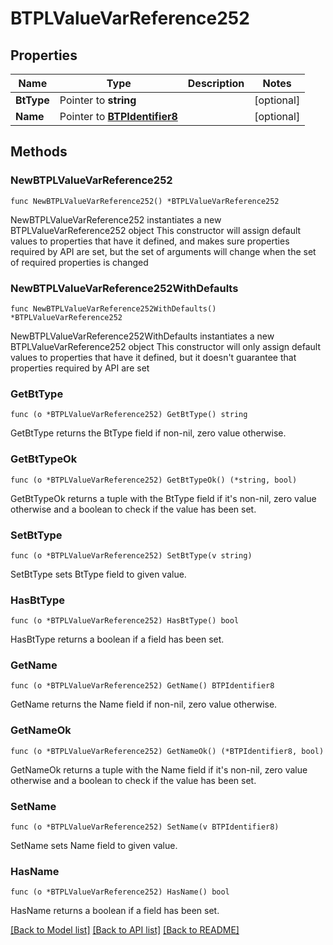 # BTPLValueVarReference252

## Properties

Name | Type | Description | Notes
------------ | ------------- | ------------- | -------------
**BtType** | Pointer to **string** |  | [optional] 
**Name** | Pointer to [**BTPIdentifier8**](BTPIdentifier8.md) |  | [optional] 

## Methods

### NewBTPLValueVarReference252

`func NewBTPLValueVarReference252() *BTPLValueVarReference252`

NewBTPLValueVarReference252 instantiates a new BTPLValueVarReference252 object
This constructor will assign default values to properties that have it defined,
and makes sure properties required by API are set, but the set of arguments
will change when the set of required properties is changed

### NewBTPLValueVarReference252WithDefaults

`func NewBTPLValueVarReference252WithDefaults() *BTPLValueVarReference252`

NewBTPLValueVarReference252WithDefaults instantiates a new BTPLValueVarReference252 object
This constructor will only assign default values to properties that have it defined,
but it doesn't guarantee that properties required by API are set

### GetBtType

`func (o *BTPLValueVarReference252) GetBtType() string`

GetBtType returns the BtType field if non-nil, zero value otherwise.

### GetBtTypeOk

`func (o *BTPLValueVarReference252) GetBtTypeOk() (*string, bool)`

GetBtTypeOk returns a tuple with the BtType field if it's non-nil, zero value otherwise
and a boolean to check if the value has been set.

### SetBtType

`func (o *BTPLValueVarReference252) SetBtType(v string)`

SetBtType sets BtType field to given value.

### HasBtType

`func (o *BTPLValueVarReference252) HasBtType() bool`

HasBtType returns a boolean if a field has been set.

### GetName

`func (o *BTPLValueVarReference252) GetName() BTPIdentifier8`

GetName returns the Name field if non-nil, zero value otherwise.

### GetNameOk

`func (o *BTPLValueVarReference252) GetNameOk() (*BTPIdentifier8, bool)`

GetNameOk returns a tuple with the Name field if it's non-nil, zero value otherwise
and a boolean to check if the value has been set.

### SetName

`func (o *BTPLValueVarReference252) SetName(v BTPIdentifier8)`

SetName sets Name field to given value.

### HasName

`func (o *BTPLValueVarReference252) HasName() bool`

HasName returns a boolean if a field has been set.


[[Back to Model list]](../README.md#documentation-for-models) [[Back to API list]](../README.md#documentation-for-api-endpoints) [[Back to README]](../README.md)


